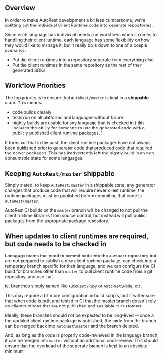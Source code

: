 ## Overview

In order to make AutoRest development a bit less cumbersome, we're splitting
out the individual Client Runtime code into seperate repositories.

Since each language has individual needs and workflows when it comes to handling
their client runtime, each language has some flexibility on how they would like
to manage it, but it really boils down to one of a couple scenarios:

- Put the client runtimes into a repository seperate from everything else
- Put the client runtimes in the same repository as the rest of their
  generated SDKs

## Workflow Priorities

The top priority is to ensure that `AutoRest/master` is kept in a **shippable** state.
This means:

- code builds cleanly
- tests run on all platforms and languages without failure
- nightly builds are usable for any language that is checked in ( this includes
  the ability for someone to use the generated code with a publicly published
  client runtime packages. )

It turns out that in the past, the client runtime packages have not always been
published prior to generator code that produced code that required the newer
packages. This has inadvertently left the nightly build in an non-consumable
state for some languages.

## Keeping `AutoRest/master` shippable

Simply stated, to keep `AutoRest/master` in a shippable state, any generator changes
that produce code that will require newer client runtime, the runtime packages must
be published before commiting that code to `AutoRest/master`.

AutoRest CI builds on the `master` branch will be changed to not pull the client
runtime libraries from source control, but instead will pull public packages from
the appropriate package repository.

## When updates to client runtimes are required, but code needs to be checked in

Lanaguge teams that need to commit code into the `AutoRest` repository but are not
prepared to publish a new client runtime package, can check into a temporary branch
specific for their language, and we can configure the CI build for branches other
than `master` to pull client runtime code from a git repository, and use that.

ie, branches simply named like  `AutoRest\Ruby` or `AutoRest\Node`, etc.

This may require a bit more configuration in build scripts, but it will ensure that
when code is built and tested in CI that the master branch doesn't rely on client
runtimes that are not published and available to customers.

Ideally, these branches should not be expected to be long-lived -- once a the updated
client runtime package is published, the code from the branch can be merged back
into `AutoRest\master` and the branch deleted.

And, as long as the code is properly code-reviewed in the language branch, it can
be merged into `master` without an additional code-review. This should ensure that
the overhead of the seperate branch is kept to an absolute minimum.


